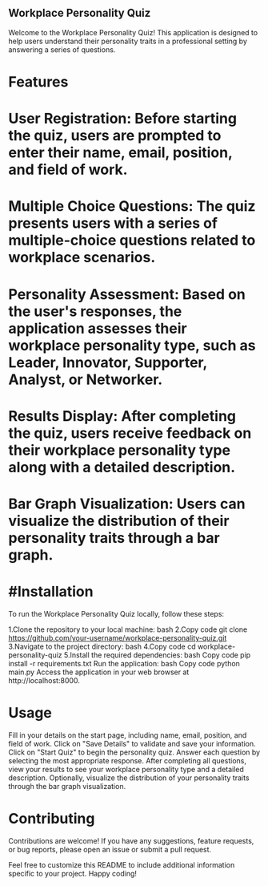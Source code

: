 ## Workplace Personality Quiz
Welcome to the Workplace Personality Quiz! This application is designed to help users understand their personality traits in a professional setting by answering a series of questions.

# Features
# User Registration: Before starting the quiz, users are prompted to enter their name, email, position, and field of work.
# Multiple Choice Questions: The quiz presents users with a series of multiple-choice questions related to workplace scenarios.
# Personality Assessment: Based on the user's responses, the application assesses their workplace personality type, such as Leader, Innovator, Supporter, Analyst, or Networker.
# Results Display: After completing the quiz, users receive feedback on their workplace personality type along with a detailed description.
# Bar Graph Visualization: Users can visualize the distribution of their personality traits through a bar graph.
# #Installation
To run the Workplace Personality Quiz locally, follow these steps:

1.Clone the repository to your local machine:
bash
2.Copy code
git clone https://github.com/your-username/workplace-personality-quiz.git
3.Navigate to the project directory:
bash
4.Copy code
cd workplace-personality-quiz
5.Install the required dependencies:
bash
Copy code
pip install -r requirements.txt
Run the application:
bash
Copy code
python main.py
Access the application in your web browser at http://localhost:8000.
# Usage
Fill in your details on the start page, including name, email, position, and field of work.
Click on "Save Details" to validate and save your information.
Click on "Start Quiz" to begin the personality quiz.
Answer each question by selecting the most appropriate response.
After completing all questions, view your results to see your workplace personality type and a detailed description.
Optionally, visualize the distribution of your personality traits through the bar graph visualization.
# Contributing
Contributions are welcome! If you have any suggestions, feature requests, or bug reports, please open an issue or submit a pull request.



Feel free to customize this README to include additional information specific to your project. Happy coding!
